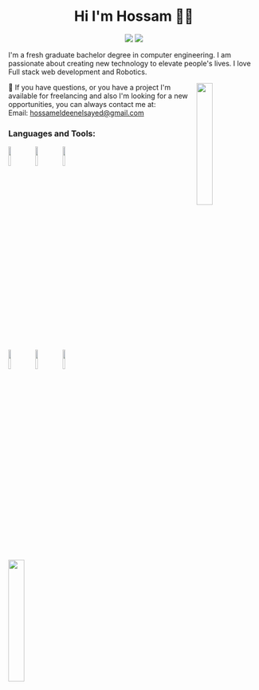 <h1 align="center">Hi I'm Hossam 👋🤖</h1>
<p align="center">
    <a href="https://hossamvs.com/" target="_blank"><img src="https://img.shields.io/static/v1?label=%20%20%20%20%20%20%20&logo=Sourcegraph&logoColor=white&message=Portfolio&color=black"/></a>
    <a href="https://www.linkedin.com/in/hossam-elsayed-89067013b/" target="_blank"><img src="https://img.shields.io/badge/linkedin-%230177B5?style=flat&logo=linkedin&logoColor=white"/></a>
  </p>

I'm a fresh graduate bachelor degree in computer engineering. I am passionate about creating new technology to elevate people's lives. I love Full stack web development and Robotics.

<img src="https://magiccopy.xyz/assets/images/hadder.gif" align="right" width="25%"/>


💼 If you have questions, or you have a project I'm available for freelancing and also I'm looking for a new opportunities,
you can always contact me at: <br>
   Email: hossameldeenelsayed@gmail.com <br> 
<div>   
  
### Languages and Tools:
<code><img width="10%" src="https://cdn.worldvectorlogo.com/logos/c.svg"></code>
<code><img width="10%" src="https://cdn.worldvectorlogo.com/logos/python-4.svg"></code>
<code><img width="10%" src="https://cdn.worldvectorlogo.com/logos/javascript-1.svg"></code>
<br><br>
<code><img width="10%" src="https://cdn.worldvectorlogo.com/logos/unity-69.svg"></code>
<code><img width="10%" src="https://cdn.worldvectorlogo.com/logos/nodejs-1.svg"></code>
<code><img width="10%" src="https://www.vectorlogo.zone/logos/mongodb/mongodb-ar21.svg"></code>
<br><br>
</div>
<img src="https://media0.giphy.com/media/Q7SKqn3G97xpmfSOvG/source.gif" align="center" width="25%"/>
<!--
**Hossamvs/Hossamvs** is a ✨ _special_ ✨ repository because its `README.md` (this file) appears on your GitHub profile.

Here are some ideas to get you started:

- 🔭 I’m currently working on ...
- 🌱 I’m currently learning ...
- 👯 I’m looking to collaborate on ...
- 🤔 I’m looking for help with ...
- 💬 Ask me about ...
- 📫 How to reach me: ...
- 😄 Pronouns: ...
- ⚡ Fun fact: ...
-->
